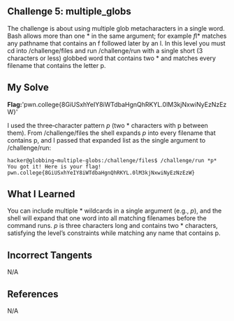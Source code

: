 ## Challenge 5: multiple_globs

The challenge is about using multiple glob metacharacters in a single word. Bash allows more than one * in the same argument; for example *f*l* matches any pathname that contains an f followed later by an l. In this level you must cd into /challenge/files and run /challenge/run with a single short (3 characters or less) globbed word that contains two * and matches every filename that contains the letter p.

## My Solve
**Flag:**'pwn.college{8GiUSxhYeIY8iWTdbaHgnQhRKYL.0lM3kjNxwiNyEzNzEzW}'

I used the three‑character pattern *p* (two * characters with p between them). From /challenge/files the shell expands *p* into every filename that contains p, and I passed that expanded list as the single argument to /challenge/run:

```
hacker@globbing~multiple-globs:/challenge/files$ /challenge/run *p*
You got it! Here is your flag!
pwn.college{8GiUSxhYeIY8iWTdbaHgnQhRKYL.0lM3kjNxwiNyEzNzEzW}
```

## What I Learned 

You can include multiple * wildcards in a single argument (e.g., *p*), and the shell will expand that one word into all matching filenames before the command runs.
*p* is three characters long and contains two * characters, satisfying the level’s constraints while matching any name that contains p.


## Incorrect Tangents
   
N/A


## References

N/A

